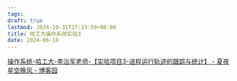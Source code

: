 ```yaml
---
tags: 
draft: true
lastmod: 2024-10-31T17:13:59+08:00
title: 哈工大操作系统实验3
date: 2024-06-18
---
```


[操作系统-哈工大-李治军老师-【实验项目3-进程运行轨迹的跟踪与统计】 - 夏夜星空晚风 - 博客园](https://www.cnblogs.com/wanghuizhao/p/16644919.html)

